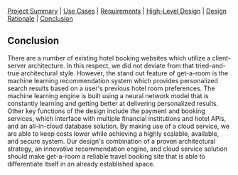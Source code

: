 [Project Summary](index.md) | [Use Cases](use_cases.md) | [Requirements](requirements.md) | [High-Level Design](high_level_design.md) | [Design Rationale](design_rationale.md) | [Conclusion](conclusion.md)

## Conclusion

There are a number of existing hotel booking websites which utilize a client-server architecture. In this respect, we did not deviate from that tried-and-true architectural style. However, the stand out feature of get-a-room is the machine learning recommendation system which provides personalized search results based on a user's previous hotel room preferences. The machine learning engine is built using a neural network model that is constantly learning and getting better at delivering personalized results. Other key functions of the design include the payment and booking services, which interface with multiple financial institutions and hotel APIs, and an all-in-cloud database solution. By making use of a cloud service, we are able to keep costs lower while achieving a highly scalable, available, and secure system. Our design's combination of a proven architectural strategy, an innovative recommendation engine, and cloud service solution should make get-a-room a reliable travel booking site that is able to differentiate itself in an already established space.
